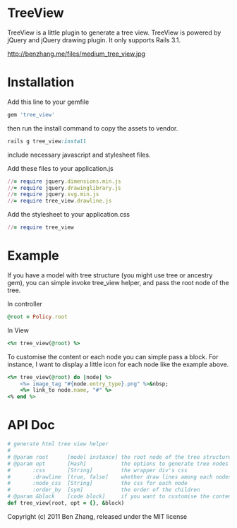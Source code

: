 TreeView
========

TreeView is a little plugin to generate a tree view. TreeView is powered by jQuery and jQuery drawing plugin. It only supports Rails 3.1.

http://benzhang.me/files/medium_tree_view.jpg


Installation
===========

Add this line to your gemfile

```ruby
gem 'tree_view'
```

then run the install command to copy the assets to vendor.

```ruby
rails g tree_view:install
```

include necessary javascript and stylesheet files.

Add these files to your application.js

```ruby
//= require jquery.dimensions.min.js
//= require jquery.drawinglibrary.js
//= require jquery.svg.min.js
//= require tree_view.drawline.js
```

Add the stylesheet to your application.css

```ruby
//= require tree_view
```
Example
=======

If you have a model with tree structure (you might use tree or ancestry gem), you can simple invoke tree_view helper, and pass the root node of the tree.

In controller

```ruby
@root = Policy.root
```

In View

```ruby
<%= tree_view(@root) %>
```

To customise the content or each node you can simple pass a block. For instance, I want to display a little icon for each node like the example above.

```ruby
<%= tree_view(@root) do |node| %>
	<%= image_tag "#{node.entry_type}.png" %>&nbsp;
	<%= link_to node.name, "#" %>
<% end %>
```

API Doc
=======

```ruby
# generate html tree view helper
#
# @param root      [model instance] the root node of the tree structure
# @param opt       [Hash]           the options to generate tree nodes
#       :css       [String]         the wrapper div's css
#       :drawline  [true, false]    whether draw lines among each nodes
#       :node_css  [String]         the css for each node
#       :order_by  [sym]            the order of the children
# @param &block    [code block]     if you want to customise the content of each tree node, just passing a code block
def tree_view(root, opt = {}, &block)
```

Copyright (c) 2011 Ben Zhang, released under the MIT license
